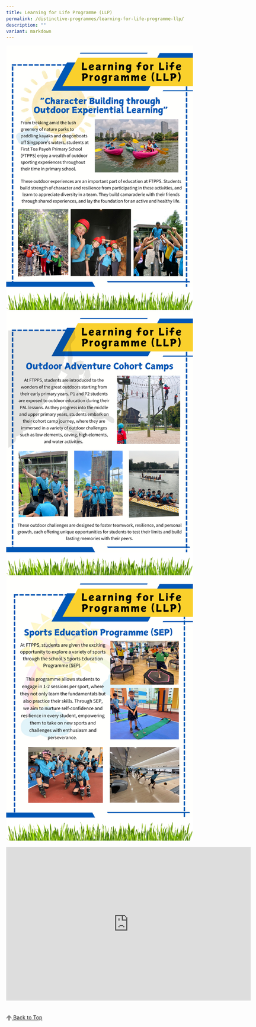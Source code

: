 ```yaml
---
title: Learning for Life Programme (LLP)
permalink: /distinctive-programmes/learning-for-life-programme-llp/
description: ""
variant: markdown
---
```


![](/images/%20Distinctive%20Programmes/LLP/1_resize.jpg)
![](/images/%20Distinctive%20Programmes/LLP/2_resize.jpg)
![](/images/%20Distinctive%20Programmes/LLP/3_resize.jpg)

<iframe width="660" height="415" src="https://www.youtube.com/embed/lW-2-xVulY4" title="Learning For Life Programme (LLP)" frameborder="0" allow="accelerometer; autoplay; clipboard-write; encrypted-media; gyroscope; picture-in-picture" allowfullscreen=""></iframe>

<br>
<br>
<br>

<a href="/distinctive-programmes/learning-for-life-programme-llp#lo_main">
	 <img src="/images/arrow-up.png" style="width:3%" align="center"> Back to Top
</a>